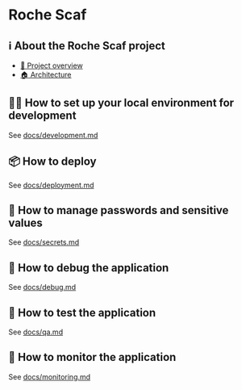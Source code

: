 # Roche Scaf

## :information_source: About the Roche Scaf project

* [:telescope: Project overview](/docs/project-overview.md)
* [:house: Architecture](/docs/architecture.md)
<!-- * [:hospital: ER Diagram](/docs/erdiagram.md) -->

## :technologist: How to set up your local environment for development

See [docs/development.md](/docs/development.md)

## :package: How to deploy

See [docs/deployment.md](/docs/deployment.md)

## :shushing_face: How to manage passwords and sensitive values

See [docs/secrets.md](/docs/secrets.md)

## :bug: How to debug the application

See [docs/debug.md](/docs/debug.md)

## :test_tube: How to test the application

See [docs/qa.md](/docs/qa.md)

## :microscope: How to monitor the application

See [docs/monitoring.md](/docs/monitoring.md)
